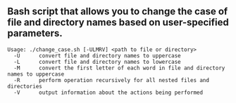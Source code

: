 ## Bash script that allows you to change the case of file and directory names based on user-specified parameters.

```
Usage: ./change_case.sh [-ULMRV] <path to file or directory>
  -U      convert file and directory names to uppercase
  -L      convert file and directory names to lowercase
  -M      convert the first letter of each word in file and directory names to uppercase
  -R      perform operation recursively for all nested files and directories
  -V      output information about the actions being performed
```